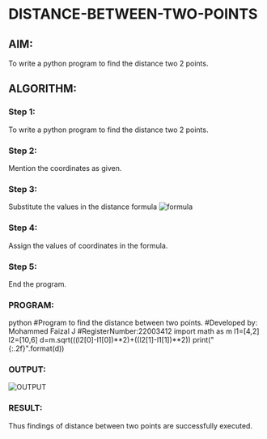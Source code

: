 # DISTANCE-BETWEEN-TWO-POINTS

## AIM:
To write a python program to find the distance two 2 points.
## ALGORITHM:
### Step 1: 
To write a python program to find the distance two 2 points.
### Step 2: 
Mention the coordinates as given.
### Step 3: 
Substitute the values in the distance formula  ![formula](/formula.JPG)
### Step 4: 
Assign the values of coordinates in the formula.
### Step 5: 
End the program.
### PROGRAM:
python
#Program to find the distance between two points.
#Developed by: Mohammed Faizal J
#RegisterNumber:22003412
import math as m
l1=[4,2]
l2=[10,6]
d=m.sqrt(((l2[0]-l1[0])**2)+((l2[1]-l1[1])**2))
print("{:.2f}".format(d))

  


### OUTPUT:
![OUTPUT](cir.png)

### RESULT:
Thus findings of distance between two points are successfully executed.
